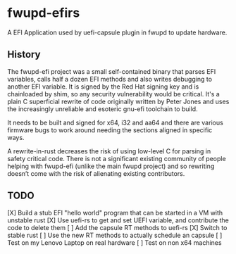 # fwupd-efirs

A EFI Application used by uefi-capsule plugin in fwupd to update hardware.

## History

The fwupd-efi project was a small self-contained binary that parses EFI variables, calls half a
dozen EFI methods and also writes debugging to another EFI variable.
It is signed by the Red Hat signing key and is chainloaded by shim, so any security vulnerability
would be critical. It's a plain C superficial rewrite of code originally written by Peter Jones
and uses the increasingly unreliable and esoteric gnu-efi toolchain to build.

It needs to be built and signed for x64, i32 and aa64 and there are various firmware bugs to work
around needing the sections aligned in specific ways.

A rewrite-in-rust decreases the risk of using low-level C for parsing in safety critical code.
There is not a significant existing community of people helping with fwupd-efi (unlike the main
fwupd project) and so rewriting doesn’t come with the risk of alienating existing contributors.

## TODO

 [X] Build a stub EFI "hello world" program that can be started in a VM with unstable rust
 [X] Use uefi-rs to get and set UEFI variable, and contribute the code to delete them
 [ ] Add the capsule RT methods to uefi-rs
 [X] Switch to stable rust
 [ ] Use the new RT methods to actually schedule an capsule
 [ ] Test on my Lenovo Laptop on real hardware
 [ ] Test on non x64 machines
